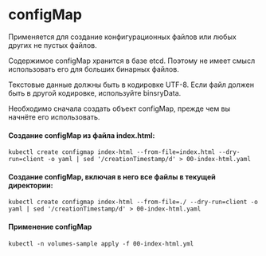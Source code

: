 # configMap

Применяется для создание конфигурационных файлов или любых
других не пустых файлов.

Содержимое configMap хранится в базе etcd. Поэтому не имеет 
смысл использовать его для больших бинарных файлов.

Текстовые данные должны быть в кодировке UTF-8. Если
файл должен быть в другой кодировке, используйте binsryData.

Необходимо сначала создать объект configMap, прежде чем вы 
начнёте его использовать.

#### Создание configMap из файла index.html:

`kubectl create configmap index-html --from-file=index.html --dry-run=client -o yaml | sed '/creationTimestamp/d' > 00-index-html.yaml`

#### Создание configMap, включая в него все файлы в текущей директории:

`kubectl create configmap index-html --from-file=./ --dry-run=client -o yaml | sed '/creationTimestamp/d' > 00-index-html.yaml`

#### Применение configMap
    
`kubectl -n volumes-sample apply -f 00-index-html.yml`
